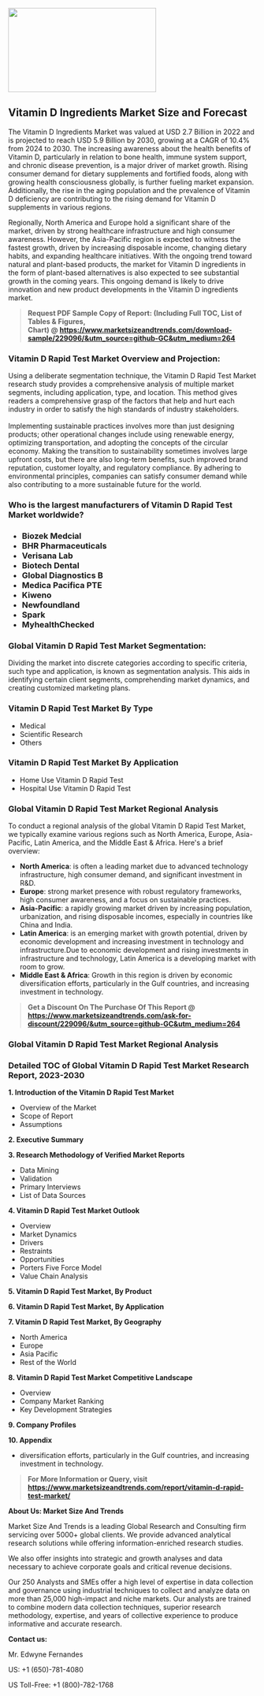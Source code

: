 <p><img class="alignnone size-medium wp-image-20088" src="https://ffe5etoiles.com/wp-content/uploads/2024/12/MST1-300x171.png" alt="" width="300" height="171" /></p><h2>Vitamin D Ingredients Market Size and Forecast</h2><p>The Vitamin D Ingredients Market was valued at USD 2.7 Billion in 2022 and is projected to reach USD 5.9 Billion by 2030, growing at a CAGR of 10.4% from 2024 to 2030. The increasing awareness about the health benefits of Vitamin D, particularly in relation to bone health, immune system support, and chronic disease prevention, is a major driver of market growth. Rising consumer demand for dietary supplements and fortified foods, along with growing health consciousness globally, is further fueling market expansion. Additionally, the rise in the aging population and the prevalence of Vitamin D deficiency are contributing to the rising demand for Vitamin D supplements in various regions.</p><p>Regionally, North America and Europe hold a significant share of the market, driven by strong healthcare infrastructure and high consumer awareness. However, the Asia-Pacific region is expected to witness the fastest growth, driven by increasing disposable income, changing dietary habits, and expanding healthcare initiatives. With the ongoing trend toward natural and plant-based products, the market for Vitamin D ingredients in the form of plant-based alternatives is also expected to see substantial growth in the coming years. This ongoing demand is likely to drive innovation and new product developments in the Vitamin D ingredients market.</p></p><blockquote id="" class=""><strong>Request PDF Sample Copy of Report: (Including Full TOC, List of Tables &amp; Figures, Chart)&nbsp;@&nbsp;<strong><a href="https://www.marketsizeandtrends.com/download-sample/229096/&utm_source=github-GC&utm_medium=264" target="_blank">https://www.marketsizeandtrends.com/download-sample/229096/&utm_source=github-GC&utm_medium=264</a></strong></strong></blockquote><h3 id="" class="">Vitamin D Rapid Test Market&nbsp;Overview and Projection:</h3><p id="" class="">Using a deliberate segmentation technique, the Vitamin D Rapid Test Market research study provides a comprehensive analysis of multiple market segments, including application, type, and location. This method gives readers a comprehensive grasp of the factors that help and hurt each industry in order to satisfy the high standards of industry stakeholders. <br /> <br />Implementing sustainable practices involves more than just designing products; other operational changes include using renewable energy, optimizing transportation, and adopting the concepts of the circular economy. Making the transition to sustainability sometimes involves large upfront costs, but there are also long-term benefits, such improved brand reputation, customer loyalty, and regulatory compliance. By adhering to environmental principles, companies can satisfy consumer demand while also contributing to a more sustainable future for the world.</p><h3 id="" class="">Who is the largest manufacturers of&nbsp;Vitamin D Rapid Test Market worldwide?</h3><h3 class=""><p><ul><li>Biozek Medcial </li><li> BHR Pharmaceuticals </li><li> Verisana Lab </li><li> Biotech Dental </li><li> Global Diagnostics B </li><li> Medica Pacifica PTE </li><li> Kiweno </li><li> Newfoundland </li><li> Spark </li><li> MyhealthChecked</li></ul></p></h3><h3 id="" class="">Global&nbsp;Vitamin D Rapid Test Market Segmentation:</h3><p id="" class="">Dividing the market into discrete categories according to specific criteria, such type and application, is known as segmentation analysis. This aids in identifying certain client segments, comprehending market dynamics, and creating customized marketing plans.</p><h3 id="" class="">Vitamin D Rapid Test Market&nbsp;By Type</h3><p><p><ul><li>Medical</li><li> Scientific Research</li><li> Others</p></li></ul></p></p><h3 id="" class="">Vitamin D Rapid Test Market&nbsp;By Application</h3><p class=""><p><ul><li>Home Use Vitamin D Rapid Test</li><li> Hospital Use Vitamin D Rapid Test</li></ul></p></p><h3 id="" class="">Global Vitamin D Rapid Test Market Regional Analysis</h3><p id="" class="">To conduct a regional analysis of the global Vitamin D Rapid Test Market, we typically examine various regions such as North America, Europe, Asia-Pacific, Latin America, and the Middle East &amp; Africa. Here's a brief overview:</p><ul><li><strong>North America</strong>: is often a leading market due to advanced technology infrastructure, high consumer demand, and significant investment in R&amp;D.</li><li><strong>Europe</strong>: strong market presence with robust regulatory frameworks, high consumer awareness, and a focus on sustainable practices.</li><li><strong>Asia-Pacific</strong>: a rapidly growing market driven by increasing population, urbanization, and rising disposable incomes, especially in countries like China and India.</li><li><strong>Latin America</strong>: is an emerging market with growth potential, driven by economic development and increasing investment in technology and infrastructure.Due to economic development and rising investments in infrastructure and technology, Latin America is a developing market with room to grow.</li><li><strong>Middle East &amp; Africa</strong>: Growth in this region is driven by economic diversification efforts, particularly in the Gulf countries, and increasing investment in technology.</li></ul><blockquote id="" class=""><strong>Get a Discount On The Purchase Of This Report @ <strong><a href="https://www.marketsizeandtrends.com/ask-for-discount/229096/&utm_source=github-GC&utm_medium=264" target="_blank">https://www.marketsizeandtrends.com/ask-for-discount/229096/&utm_source=github-GC&utm_medium=264</a></strong></strong></blockquote><h3 id="" class="">Global Vitamin D Rapid Test Market Regional Analysis</h3><h3 id="" class="">Detailed TOC of Global Vitamin D Rapid Test Market Research Report, 2023-2030</h3><p id="" class=""><strong>1. Introduction of the Vitamin D Rapid Test Market</strong></p><ul><li>Overview of the Market</li><li>Scope of Report</li><li>Assumptions</li></ul><p id="" class=""><strong>2. Executive Summary</strong></p><p id="" class=""><strong>3. Research Methodology of Verified Market Reports</strong></p><ul><li>Data Mining</li><li>Validation</li><li>Primary Interviews</li><li>List of Data Sources</li></ul><p id="" class=""><strong>4. Vitamin D Rapid Test Market Outlook</strong></p><ul><li>Overview</li><li>Market Dynamics</li><li>Drivers</li><li>Restraints</li><li>Opportunities</li><li>Porters Five Force Model</li><li>Value Chain Analysis</li></ul><p id="" class=""><strong>5. Vitamin D Rapid Test Market, By Product</strong></p><p id="" class=""><strong>6. Vitamin D Rapid Test Market, By Application</strong></p><p id="" class=""><strong>7. Vitamin D Rapid Test Market, By Geography</strong></p><ul><li>North America</li><li>Europe</li><li>Asia Pacific</li><li>Rest of the World</li></ul><p id="" class=""><strong>8. Vitamin D Rapid Test Market Competitive Landscape</strong></p><ul><li>Overview</li><li>Company Market Ranking</li><li>Key Development Strategies</li></ul><p id="" class=""><strong>9. Company Profiles</strong></p><p id="" class=""><strong>10. Appendix</strong></p><ul><li>diversification efforts, particularly in the Gulf countries, and increasing investment in technology.</li></ul><blockquote id="" class=""><strong>For More Information or Query, visit <strong><strong><a href="https://www.marketsizeandtrends.com/report/vitamin-d-rapid-test-market/" target="_blank">https://www.marketsizeandtrends.com/report/vitamin-d-rapid-test-market/</a></strong></strong></strong></blockquote><p id="" class=""><strong>About Us: Market Size And Trends</strong></p><p id="" class="">Market Size And Trends is a leading Global Research and Consulting firm servicing over 5000+ global clients. We provide advanced analytical research solutions while offering information-enriched research studies.</p><p id="" class="">We also offer insights into strategic and growth analyses and data necessary to achieve corporate goals and critical revenue decisions.</p><p id="" class="">Our 250 Analysts and SMEs offer a high level of expertise in data collection and governance using industrial techniques to collect and analyze data on more than 25,000 high-impact and niche markets. Our analysts are trained to combine modern data collection techniques, superior research methodology, expertise, and years of collective experience to produce informative and accurate research.</p><p id="" class=""><strong>Contact us:</strong></p><p id="" class="">Mr. Edwyne Fernandes</p><p id="" class="">US: +1 (650)-781-4080</p><p id="" class="">US Toll-Free: +1 (800)-782-1768</p>
